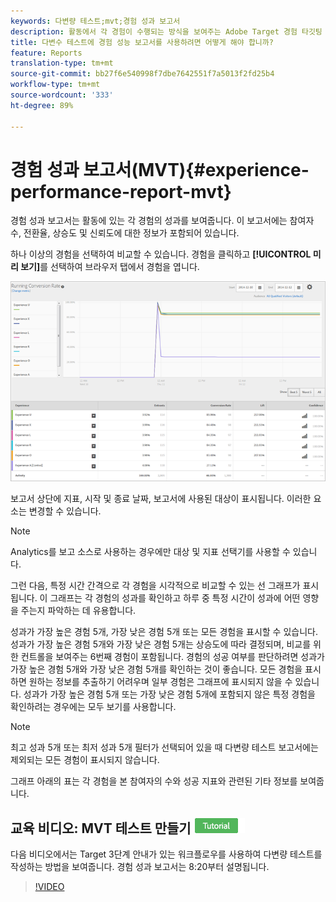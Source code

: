 ```yaml
---
keywords: 다변량 테스트;mvt;경험 성과 보고서
description: 활동에서 각 경험이 수행되는 방식을 보여주는 Adobe Target 경험 타깃팅 활동에 대한 경험 성과 보고서를 사용하는 방법에 대해 알아봅니다.
title: 다변수 테스트에 경험 성능 보고서를 사용하려면 어떻게 해야 합니까?
feature: Reports
translation-type: tm+mt
source-git-commit: bb27f6e540998f7dbe7642551f7a5013f2fd25b4
workflow-type: tm+mt
source-wordcount: '333'
ht-degree: 89%

---
```



# 경험 성과 보고서(MVT){#experience-performance-report-mvt}

경험 성과 보고서는 활동에 있는 각 경험의 성과를 보여줍니다. 이 보고서에는 참여자 수, 전환율, 상승도 및 신뢰도에 대한 정보가 포함되어 있습니다.

하나 이상의 경험을 선택하여 비교할 수 있습니다. 경험을 클릭하고 **[!UICONTROL 미리 보기]**&#x200B;를 선택하여 브라우저 탭에서 경험을 엽니다.

![](assets/experienceperformancetable.png)

보고서 상단에 지표, 시작 및 종료 날짜, 보고서에 사용된 대상이 표시됩니다. 이러한 요소는 변경할 수 있습니다.

>[!NOTE]
>
>Analytics를 보고 소스로 사용하는 경우에만 대상 및 지표 선택기를 사용할 수 있습니다.

그런 다음, 특정 시간 간격으로 각 경험을 시각적으로 비교할 수 있는 선 그래프가 표시됩니다. 이 그래프는 각 경험의 성과를 확인하고 하루 중 특정 시간이 성과에 어떤 영향을 주는지 파악하는 데 유용합니다.

성과가 가장 높은 경험 5개, 가장 낮은 경험 5개 또는 모든 경험을 표시할 수 있습니다. 성과가 가장 높은 경험 5개와 가장 낮은 경험 5개는 상승도에 따라 결정되며, 비교를 위한 컨트롤을 보여주는 6번째 경험이 포함됩니다. 경험의 성공 여부를 판단하려면 성과가 가장 높은 경험 5개와 가장 낮은 경험 5개를 확인하는 것이 좋습니다. 모든 경험을 표시하면 원하는 정보를 추출하기 어려우며 일부 경험은 그래프에 표시되지 않을 수 있습니다. 성과가 가장 높은 경험 5개 또는 가장 낮은 경험 5개에 포함되지 않은 특정 경험을 확인하려는 경우에는 모두 보기를 사용합니다.

>[!NOTE]
>
>최고 성과 5개 또는 최저 성과 5개 필터가 선택되어 있을 때 다변량 테스트 보고서에는 제외되는 모든 경험이 표시되지 않습니다.

그래프 아래의 표는 각 경험을 본 참여자의 수와 성공 지표와 관련된 기타 정보를 보여줍니다.

## 교육 비디오: MVT 테스트 만들기  ![자습서 배지](/help/assets/tutorial.png)

다음 비디오에서는 Target 3단계 안내가 있는 워크플로우를 사용하여 다변량 테스트를 작성하는 방법을 보여줍니다. 경험 성과 보고서는 8:20부터 설명됩니다.

>[!VIDEO](https://video.tv.adobe.com/v/17395)
